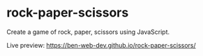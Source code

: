# rock-paper-scissors
Create a game of rock, paper, scissors using JavaScript.

Live preview:
  https://ben-web-dev.github.io/rock-paper-scissors/
